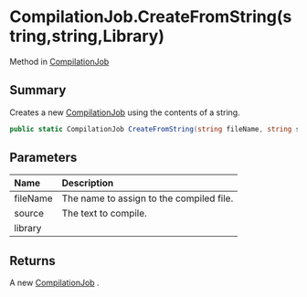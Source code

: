 # CompilationJob.CreateFromString(string,string,Library)

Method in [CompilationJob](/api/csharp/yarn.compiler.compilationjob.md)

## Summary


Creates a new  <a href="yarn.compiler.compilationjob.md">CompilationJob</a>  using the contents
of a string.


```csharp
public static CompilationJob CreateFromString(string fileName, string source, Library library = null)
```

## Parameters

|Name|Description|
|:---|:---|
|fileName|The name to assign to the compiled file.|
|source|The text to compile.|
|library||

## Returns

A new  <a href="yarn.compiler.compilationjob.md">CompilationJob</a> .

